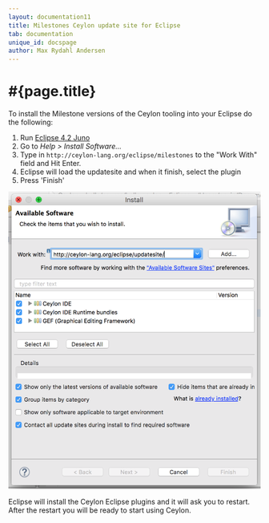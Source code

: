 ```yaml
---
layout: documentation11
title: Milestones Ceylon update site for Eclipse
tab: documentation
unique_id: docspage
author: Max Rydahl Andersen
---
```


# #{page.title}

To install the Milestone versions of the Ceylon tooling into your Eclipse do the following:

1. Run [Eclipse 4.2 Juno](http://eclipse.org/downloads)
2. Go to *Help > Install Software...*
3. Type in `http://ceylon-lang.org/eclipse/milestones` to the "Work With" field and Hit Enter.
4. Eclipse will load the updatesite and when it finish, select the plugin
5. Press 'Finish'

![eclipseupdatesite](/images/eclipseupdatesite.png "Update Site")

Eclipse will install the Ceylon Eclipse plugins and it will ask you to restart. After the restart you will be ready to start using Ceylon.
